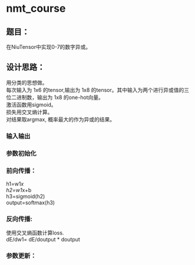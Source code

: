 # nmt_course
## 题目：

  在NiuTensor中实现0-7的数字异或。
  
## 设计思路：

  用分类的思想做。<br>
  每次输入为 1x6 的tensor,输出为 1x8 的tensor。其中输入为两个进行异或值的三位二进制数，输出为 1x8 的one-hot向量。<br>
  激活函数用sigmoid。<br>
  损失用交叉熵计算。<br>
  对结果取argmax, 概率最大的作为异或的结果。

### 输入输出

### 参数初始化
  
### 前向传播：

  h1=w1*x<br>
  h2=w1*x+b<br>
  h3=sigmoid(h2)<br>
  output=softmax(h3)
  
### 反向传播:

  使用交叉熵函数计算loss.<br>
  dE/dw1= dE/doutput * doutput
  

### 参数更新：



